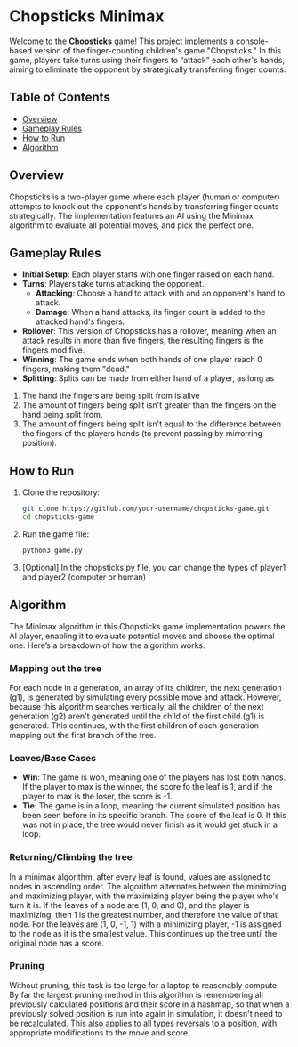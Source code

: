 # Chopsticks Minimax

Welcome to the **Chopsticks** game! This project implements a console-based version of the finger-counting children's game "Chopsticks." In this game, players take turns using their fingers to “attack” each other's hands, aiming to eliminate the opponent by strategically transferring finger counts.

## Table of Contents

-   [Overview](#overview)
-   [Gameplay Rules](#gameplay-rules)
-   [How to Run](#how-to-run)
-   [Algorithm](#algorithm)

## Overview

Chopsticks is a two-player game where each player (human or computer) attempts to knock out the opponent's hands by transferring finger counts strategically. The implementation features an AI using the Minimax algorithm to evaluate all potential moves, and pick the perfect one.

## Gameplay Rules

-   **Initial Setup**: Each player starts with one finger raised on each hand.
-   **Turns**: Players take turns attacking the opponent.
    -   **Attacking**: Choose a hand to attack with and an opponent's hand to attack.
    -   **Damage**: When a hand attacks, its finger count is added to the attacked hand's fingers.
-   **Rollover**: This version of Chopsticks has a rollover, meaning when an attack results in more than five fingers, the resulting fingers is the fingers mod five.
-   **Winning**: The game ends when both hands of one player reach 0 fingers, making them "dead."
-   **Splitting**: Splits can be made from either hand of a player, as long as
  1. The hand the fingers are being split from is alive
  2. The amount of fingers being split isn't greater than the fingers on the hand being split from.
  3. The amount of fingers being split isn't equal to the difference between the fingers of the players hands (to prevent passing by mirrorring position).

## How to Run

1. Clone the repository:
    ```bash
    git clone https://github.com/your-username/chopsticks-game.git
    cd chopsticks-game
    ```
2. Run the game file:
    ```bash
    python3 game.py
    ```
3. [Optional] In the chopsticks.py file, you can change the types of player1 and player2 (computer or human)

## Algorithm

The Minimax algorithm in this Chopsticks game implementation powers the AI player, enabling it to evaluate potential moves and choose the optimal one. Here’s a breakdown of how the algorithm works.

### Mapping out the tree

For each node in a generation, an array of its children, the next generation (g1), is generated by simulating every possible move and attack. However, because this algorithm searches vertically, all the children of the next generation (g2) aren't generated until the child of the first child (g1) is generated. This continues, with the first children of each generation mapping out the first branch of the tree.

### Leaves/Base Cases

-   **Win**: The game is won, meaning one of the players has lost both hands. If the player to max is the winner, the score fo the leaf is 1, and if the player to max is the loser, the score is -1.
-   **Tie**: The game is in a loop, meaning the current simulated position has been seen before in its specific branch. The score of the leaf is 0. If this was not in place, the tree would never finish as it would get stuck in a loop.

### Returning/Climbing the tree

In a minimax algorithm, after every leaf is found, values are assigned to nodes in ascending order. The algorithm alternates between the minimizing and maximizing player, with the maximizing player being the player who's turn it is. If the leaves of a node are (1, 0, and 0), and the player is maximizing, then 1 is the greatest number, and therefore the value of that node. For the leaves are (1, 0, -1, 1) with a minimizing player, -1 is assigned to the node as it is the smallest value. This continues up the tree until the original node has a score.

### Pruning

Without pruning, this task is too large for a laptop to reasonably compute. By far the largest pruning method in this algorithm is remembering all previously calculated positions and their score in a hashmap, so that when a previously solved position is run into again in simulation, it doesn't need to be recalculated. This also applies to all types reversals to a position, with appropriate modifications to the move and score.
